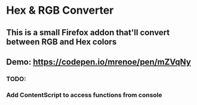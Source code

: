 # Hex & RGB Converter

## This is a small Firefox addon that'll convert between RGB and Hex colors

## Demo: https://codepen.io/mrenoe/pen/mZVqNy

### TODO: 
### Add ContentScript to access functions from console

